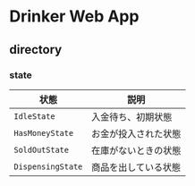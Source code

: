 # Drinker Web App

## directory

### state

| 状態                | 説明         |
| ----------------- | ---------- |
| `IdleState`       | 入金待ち、初期状態  |
| `HasMoneyState`   | お金が投入された状態 |
| `SoldOutState`    | 在庫がないときの状態 |
| `DispensingState` | 商品を出している状態 |
